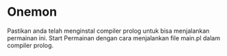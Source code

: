 # Onemon
Pastikan anda telah menginstal compiler prolog untuk bisa menjalankan permainan ini.
Start Permainan dengan cara menjalankan file main.pl dalam compiler prolog.
